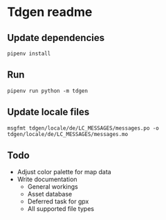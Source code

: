 # Tdgen readme

## Update dependencies
```
pipenv install
```

## Run
```
pipenv run python -m tdgen
```

## Update locale files
```
msgfmt tdgen/locale/de/LC_MESSAGES/messages.po -o tdgen/locale/de/LC_MESSAGES/messages.mo
```

## Todo

* Adjust color palette for map data
* Write documentation
  * General workings
  * Asset database
  * Deferred task for gpx
  * All supported file types